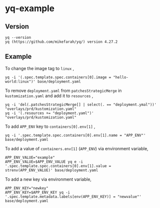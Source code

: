 # yq-example

## Version

```
yq --version
yq (https://github.com/mikefarah/yq/) version 4.27.2
```

## Example

To change the image tag to `linux` ,

```
yq -i '(.spec.template.spec.containers[0].image = "hello-world:linux")' base/deployment.yaml
```

To remove `deployment.yaml` from `patchesStrategicMerge` in `kustomization.yaml` and add it to `resources` ,

```
yq -i 'del(.patchesStrategicMerge[] | select(. == "deployment.ymal"))' "overlays/prd/kustomization.yaml"
yq -i '(.resources += "deployment.yaml")' "overlays/prd/kustomization.yaml"
```

To add `APP_ENV` key to `containers[0].env[1]` ,

```
yq -i '.spec.template.spec.containers[0].env[1].name = "APP_ENV"' base/deployment.yaml
```

To add a value of `containers.env[1]` (`APP_ENV`) via environment variable,

```
APP_ENV_VALUE="example"
APP_ENV_VALUE=$APP_ENV_VALUE yq e -i '.spec.template.spec.containers[0].env[1].value = strenv(APP_ENV_VALUE)' base/deployment.yaml
```

To add a new key via environment variable,

```
APP_ENV_KEY="newkey"
APP_ENV_KEY=$APP_ENV_KEY yq -i '.spec.template.metadata.labels[env(APP_ENV_KEY)] = "newvalue"' base/deployment.yaml
```
